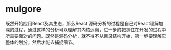 # mulgore

既然开始应用React及其生态，那么React 源码分析的过程是自己对React理解加深的过程，通过这样的分析可以理解其内核远离，进一步的把握住在开发的过程中所需要面对的问题。既然是源码分析，就不得不从目录结构开始，第一步要理解它整体的划分，然后才能去捕捉细节。



